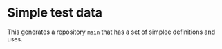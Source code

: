# Simple test data

This generates a repository `main` that has a set of simplee definitions and uses.
